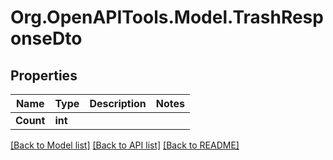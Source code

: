 # Org.OpenAPITools.Model.TrashResponseDto

## Properties

Name | Type | Description | Notes
------------ | ------------- | ------------- | -------------
**Count** | **int** |  | 

[[Back to Model list]](../../README.md#documentation-for-models) [[Back to API list]](../../README.md#documentation-for-api-endpoints) [[Back to README]](../../README.md)

